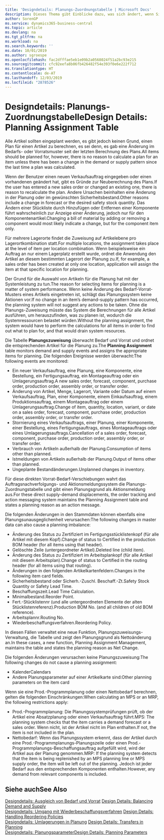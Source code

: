 ```yaml
---
title: 'Designdetails: Planungs-Zuordnungstabelle | Microsoft Docs'
description: Dieses Thema gibt Einblicke dazu, was sich ändert, wenn Sie einen Artikel für die Planung ändern.
author: SorenGP
ms.service: dynamics365-business-central
ms.topic: article
ms.devlang: na
ms.tgt_pltfrm: na
ms.workload: na
ms.search.keywords: ''
ms.date: 10/01/2019
ms.author: sgroespe
ms.openlocfilehash: fac2dfffae5eb1e09b2a0568024f51a2bc93e215
ms.sourcegitcommit: cfc92eefa8b06fb426482f54e393f0e6e222f712
ms.translationtype: HT
ms.contentlocale: de-AT
ms.lasthandoff: 12/03/2019
ms.locfileid: "2878526"
---
```

# <a name="design-details-planning-assignment-table"></a><span data-ttu-id="adb7f-103">Designdetails: Planungs-Zuordnungstabelle</span><span class="sxs-lookup"><span data-stu-id="adb7f-103">Design Details: Planning Assignment Table</span></span>
<span data-ttu-id="adb7f-104">Alle Artikel sollten eingeplant werden, es gibt jedoch keinen Grund, einen Plan für einen Artikel zu berechnen, es sei denn, es gab eine Änderung im Bedarfs- oder Vorratsmuster seit der letzten Berechnung des Plans.</span><span class="sxs-lookup"><span data-stu-id="adb7f-104">All items should be planned for, however, there is no reason to calculate a plan for an item unless there has been a change in the demand or supply pattern since the last time a plan was calculated.</span></span>  

<span data-ttu-id="adb7f-105">Wenn der Benutzer einen neuen Verkaufsauftrag eingegeben oder einen vorhandenen geändert hat, gibt es Gründe zur Neuberechnung des Plans.</span><span class="sxs-lookup"><span data-stu-id="adb7f-105">If the user has entered a new sales order or changed an existing one, there is reason to recalculate the plan.</span></span> <span data-ttu-id="adb7f-106">Andere Ursachen beinhalten eine Änderung in der Planung oder im gewünschten Sicherheitsbestand.</span><span class="sxs-lookup"><span data-stu-id="adb7f-106">Other reasons include a change in forecast or the desired safety stock quantity.</span></span> <span data-ttu-id="adb7f-107">Das Ändern einer Stückliste durch Hinzufügen oder Entfernen einer Komponente führt wahrscheinlich zur Anzeige einer Änderung, jedoch nur für den Komponentenartikel.</span><span class="sxs-lookup"><span data-stu-id="adb7f-107">Changing a bill of material by adding or removing a component would most likely indicate a change, but for the component item only.</span></span>  

<span data-ttu-id="adb7f-108">Für mehrere Lagerorte findet die Zuweisung auf Artikelebene pro Lagerortkombination statt.</span><span class="sxs-lookup"><span data-stu-id="adb7f-108">For multiple locations, the assignment takes place at the level of item per location combination.</span></span> <span data-ttu-id="adb7f-109">Wenn beispielsweise ein Auftrag an nur einem Lagerplatz erstellt wurde, ordnet die Anwendung den Artikel an diesem bestimmten Lagerort der Planung zu.</span><span class="sxs-lookup"><span data-stu-id="adb7f-109">If, for example, a sales order has been created at only one location, application will assign the item at that specific location for planning.</span></span>  

<span data-ttu-id="adb7f-110">Der Grund für die Auswahl von Artikeln für die Planung hat mit der Systemleistung zu tun.</span><span class="sxs-lookup"><span data-stu-id="adb7f-110">The reason for selecting items for planning is a matter of system performance.</span></span> <span data-ttu-id="adb7f-111">Wenn keine Änderung des Bedarf-Vorrat-Musters eines Artikels eingetreten ist, schlägt das Planungssystem keine Aktionen vor.</span><span class="sxs-lookup"><span data-stu-id="adb7f-111">If no change in an item’s demand-supply pattern has occurred, the planning system will not suggest any actions to be taken.</span></span> <span data-ttu-id="adb7f-112">Ohne die Planungs-Zuweisung müsste das System die Berechnungen für alle Artikel ausführen, um herauszufinden, was zu planen ist, wodurch die Systemressourcen belastet würden.</span><span class="sxs-lookup"><span data-stu-id="adb7f-112">Without the planning assignment, the system would have to perform the calculations for all items in order to find out what to plan for, and that would drain system resources.</span></span>  

<span data-ttu-id="adb7f-113">Die Tabelle **Planungszuweisung** überwacht Bedarf und Vorrat und ordnet die entsprechenden Artikel für die Planung zu.</span><span class="sxs-lookup"><span data-stu-id="adb7f-113">The **Planning Assignment** table monitors demand and supply events and assigns the appropriate items for planning.</span></span> <span data-ttu-id="adb7f-114">Die folgenden Ereignisse werden überwacht:</span><span class="sxs-lookup"><span data-stu-id="adb7f-114">The following events are monitored:</span></span>  

* <span data-ttu-id="adb7f-115">Ein neuer Verkaufsauftrag, eine Planung, eine Komponente, eine Bestellung, ein Fertigungsauftrag, ein Montageauftrag oder ein Umlagerungsauftrag.</span><span class="sxs-lookup"><span data-stu-id="adb7f-115">A new sales order, forecast, component, purchase order, production order, assembly order, or transfer order.</span></span>  
* <span data-ttu-id="adb7f-116">Änderung von Artikel, Menge, Lagerort, Variante oder Datum auf einem Verkaufsauftrag, Plan, einer Komponente, einem Einkaufsauftrag, einem Produktionsauftrag, einem Montageauftrag oder einem Umlagerungsauftrag.</span><span class="sxs-lookup"><span data-stu-id="adb7f-116">Change of item, quantity, location, variant, or date on a sales order, forecast, component, purchase order, production order, assembly order, or transfer order.</span></span>  
* <span data-ttu-id="adb7f-117">Stornierung eines Verkaufsauftrags, einer Planung, einer Komponente, einer Bestellung, eines Fertigungsauftrags, eines Montageauftrags oder eines Umlagerungsauftrags.</span><span class="sxs-lookup"><span data-stu-id="adb7f-117">Cancellation of a sales order, forecast, component, purchase order, production order, assembly order, or transfer order.</span></span>  
* <span data-ttu-id="adb7f-118">Verbrauch von Artikeln außerhalb der Planung.</span><span class="sxs-lookup"><span data-stu-id="adb7f-118">Consumption of items other than planned.</span></span>  
* <span data-ttu-id="adb7f-119">Istmeldungen von Artikeln außerhalb der Planung.</span><span class="sxs-lookup"><span data-stu-id="adb7f-119">Output of items other than planned.</span></span>  
* <span data-ttu-id="adb7f-120">Ungeplante Bestandänderungen.</span><span class="sxs-lookup"><span data-stu-id="adb7f-120">Unplanned changes in inventory.</span></span>  

<span data-ttu-id="adb7f-121">Für diese direkten Vorrat-Bedarf-Verschiebungen wahrt das Auftragsnachverfolgungs- und Aktionsmeldungssystem die Planungs-Zuordnungstabelle und gibt einen Planungsgrund als Aktionsmeldung aus.</span><span class="sxs-lookup"><span data-stu-id="adb7f-121">For these direct supply-demand displacements, the order tracking and action messaging system maintains the Planning Assignment table and states a planning reason as an action message.</span></span>  

<span data-ttu-id="adb7f-122">Die folgenden Änderungen in den Stammdaten können ebenfalls eine Planungsunausgeglichenheit verursachen:</span><span class="sxs-lookup"><span data-stu-id="adb7f-122">The following changes in master data can also cause a planning imbalance:</span></span>  

* <span data-ttu-id="adb7f-123">Änderung des Status zu Zertifiziert im Fertigungsstücklistenkopf (für alle Artikel mit diesem Kopf).</span><span class="sxs-lookup"><span data-stu-id="adb7f-123">Change of status to Certified in the production BOM header (for all items using that header).</span></span>  
* <span data-ttu-id="adb7f-124">Gelöschte Zeile (untergeordneter Artikel).</span><span class="sxs-lookup"><span data-stu-id="adb7f-124">Deleted line (child item).</span></span>  
* <span data-ttu-id="adb7f-125">Änderung des Status zu Zertifiziert im Arbeitsplankopf (für alle Artikel mit diesem Arbeitsplan).</span><span class="sxs-lookup"><span data-stu-id="adb7f-125">Change of status to Certified in the routing header (for all items using that routing).</span></span>  
* <span data-ttu-id="adb7f-126">Änderungen in den folgenden Artikelkartenfeldern.</span><span class="sxs-lookup"><span data-stu-id="adb7f-126">Changes in the following item card fields.</span></span>  
* <span data-ttu-id="adb7f-127">Sicherheitsbestand oder Sicherh.-Zuschl. Beschaff.-Zt.</span><span class="sxs-lookup"><span data-stu-id="adb7f-127">Safety Stock Quantity or Safety Lead Time.</span></span>  
* <span data-ttu-id="adb7f-128">Beschaffungszeit.</span><span class="sxs-lookup"><span data-stu-id="adb7f-128">Lead Time Calculation.</span></span>  
* <span data-ttu-id="adb7f-129">Minimalbestand.</span><span class="sxs-lookup"><span data-stu-id="adb7f-129">Reorder Point.</span></span>  
* <span data-ttu-id="adb7f-130">Fert.-Stücklistennr (und alle untergeordneten Elemente der alten Stücklistenreferenz).</span><span class="sxs-lookup"><span data-stu-id="adb7f-130">Production BOM No. (and all children of old BOM reference).</span></span>  
* <span data-ttu-id="adb7f-131">Arbeitsplannr.</span><span class="sxs-lookup"><span data-stu-id="adb7f-131">Routing No.</span></span>  
* <span data-ttu-id="adb7f-132">Wiederbeschaffungsverfahren.</span><span class="sxs-lookup"><span data-stu-id="adb7f-132">Reordering Policy.</span></span>  

<span data-ttu-id="adb7f-133">In diesen Fällen verwaltet eine neue Funktion, Planungszuweisungs-Verwaltung, die Tabelle und zeigt den Planungsgrund als Nettoänderung an.</span><span class="sxs-lookup"><span data-stu-id="adb7f-133">In these cases, a new function, Planning Assignment Management, maintains the table and states the planning reason as Net Change.</span></span>  

<span data-ttu-id="adb7f-134">Die folgenden Änderungen verursachen keine Planungszuweisung:</span><span class="sxs-lookup"><span data-stu-id="adb7f-134">The following changes do not cause a planning assignment:</span></span>  

* <span data-ttu-id="adb7f-135">Kalender</span><span class="sxs-lookup"><span data-stu-id="adb7f-135">Calendars</span></span>  
* <span data-ttu-id="adb7f-136">Andere Planungsparameter auf einer Artikelkarte sind:</span><span class="sxs-lookup"><span data-stu-id="adb7f-136">Other planning parameters on the item card</span></span>  

<span data-ttu-id="adb7f-137">Wenn sie eine Prod.-Programmplanung oder einen Nettobedarf berechnen, gelten die folgenden Einschränkungen:</span><span class="sxs-lookup"><span data-stu-id="adb7f-137">When calculating an MPS or an MRP, the following restrictions apply:</span></span>  

* <span data-ttu-id="adb7f-138">Prod.-Programmplanung: Die Planungssystemprüfungen prüft, ob der Artikel eine Absatzplanung oder einen Verkaufsauftrag führt.</span><span class="sxs-lookup"><span data-stu-id="adb7f-138">MPS: The planning system checks that the item carries a demand forecast or a sales order.</span></span> <span data-ttu-id="adb7f-139">Wenn nicht, ist der Artikel nicht im Plan enthalten.</span><span class="sxs-lookup"><span data-stu-id="adb7f-139">If not, the item is not included in the plan.</span></span>  
* <span data-ttu-id="adb7f-140">Nettobedarf: Wenn das Planungssystem erkennt, dass der Artikel durch eine Prod.-Programmplanungs-Planungszeile oder einen Prod.-Programmplanungs-Beschaffungsauftrag aufgefüllt wird, wird der Artikel aus der Planung genommen.</span><span class="sxs-lookup"><span data-stu-id="adb7f-140">MRP: If the planning system detects that the item is being replenished by an MPS planning line or MPS supply order, the item will be left out of the planning.</span></span> <span data-ttu-id="adb7f-141">Jedoch ist jeder Bedarf aus den entsprechenden Komponenten enthalten.</span><span class="sxs-lookup"><span data-stu-id="adb7f-141">However, any demand from relevant components is included.</span></span>  

## <a name="see-also"></a><span data-ttu-id="adb7f-142">Siehe auch</span><span class="sxs-lookup"><span data-stu-id="adb7f-142">See Also</span></span>  
<span data-ttu-id="adb7f-143">[Designdetails: Ausgleich von Bedarf und Vorrat](design-details-balancing-demand-and-supply.md) </span><span class="sxs-lookup"><span data-stu-id="adb7f-143">[Design Details: Balancing Demand and Supply](design-details-balancing-demand-and-supply.md) </span></span>  
<span data-ttu-id="adb7f-144">[Designdetails: Umgang mit Wiederbeschaffungsverfahren](design-details-handling-reordering-policies.md) </span><span class="sxs-lookup"><span data-stu-id="adb7f-144">[Design Details: Handling Reordering Policies](design-details-handling-reordering-policies.md) </span></span>  
<span data-ttu-id="adb7f-145">[Designdetails: Umlagerungen in Planung](design-details-transfers-in-planning.md) </span><span class="sxs-lookup"><span data-stu-id="adb7f-145">[Design Details: Transfers in Planning](design-details-transfers-in-planning.md) </span></span>  
[<span data-ttu-id="adb7f-146">Designdetails: Planungsparameter</span><span class="sxs-lookup"><span data-stu-id="adb7f-146">Design Details: Planning Parameters</span></span>](design-details-planning-parameters.md)  
